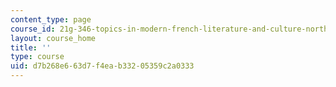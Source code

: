 ```yaml
---
content_type: page
course_id: 21g-346-topics-in-modern-french-literature-and-culture-north-america-through-french-eyes-spring-2014
layout: course_home
title: ''
type: course
uid: d7b268e6-63d7-f4ea-b332-05359c2a0333
---
```

